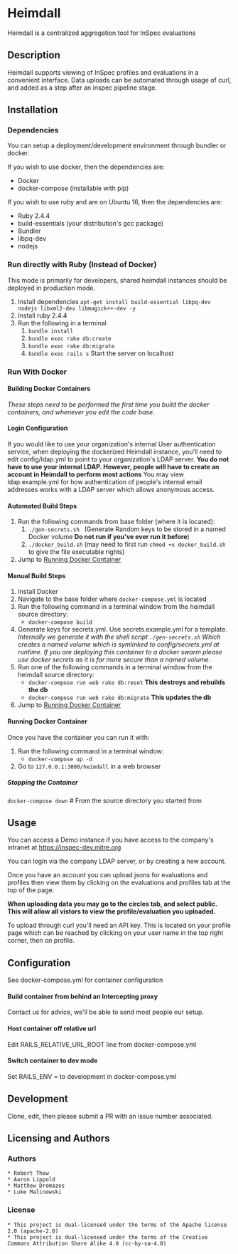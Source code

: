 # Heimdall

Heimdall is a centralized aggregation tool for InSpec evaluations

## Description
Heimdall supports viewing of InSpec profiles and evaluations in a convenient
interface.  Data uploads can be automated through usage of curl, and added as
a step after an inspec pipeline stage. 

## Installation 
### Dependencies
You can setup a deployment/development environment through bundler or docker.

If you wish to use docker, then the dependencies are:
  * Docker
  * docker-compose (installable with pip)

If you wish to use ruby and are on Ubuntu 16, then the dependencies are:
  * Ruby 2.4.4
  * build-essentials (your distribution's gcc package)
  * Bundler
  * libpq-dev 
  * nodejs

### Run directly with Ruby (Instead of Docker)

This mode is primarily for developers, shared heimdall instances should be
deployed in production mode.
1. Install dependencies
	`apt-get install build-essential libpq-dev nodejs libxml2-dev libmagick++-dev -y`
2. Install ruby 2.4.4
3. Run the following in a terminal
	1. `bundle install`
	2. `bundle exec rake db:create` 
	3. `bundle exec rake db:migrate`
	4. `bundle exec rails s` Start the server on localhost

### Run With Docker
#### Building Docker Containers
_These steps need to be performed the first time you build the docker
containers, and whenever you edit the code base._

#### Login Configuration
If you would like to use your organization's internal User authentication
service, when deploying the dockerized Heimdall instance, you'll need to edit
config/ldap.yml to point to your organization's LDAP server. **You do not have
to use your internal LDAP. However, people will have to create an account in
Heimdall to perform most actions** You may view ldap.example.yml for how
authentication of people's internal email addresses works with a LDAP server
which allows anonymous access.

#### Automated Build Steps
1. Run the following commands from base folder (where it is located):
	1. `./gen-secrets.sh ` (Generate Random keys to be stored in a named Docker volume **Do not run if you've ever run it before**)
   2. `./docker_build.sh` (may need to first run `chmod +x docker_build.sh` to give the file executable rights)
2. Jump to [Running Docker Container](#running-docker-container)

#### Manual Build Steps
1. Install Docker
2. Navigate to the base folder where `docker-compose.yml` is located
3. Run the following command in a terminal window from the heimdall source directory:
   * `docker-compose build`  
4. Generate keys for secrets.yml. Use secrets.example.yml for a template.
	_Internally we generate it with the shell script `./gen-secrets.sh` Which
	creates a named volume which is symlinked to config/secrets.yml at runtime.
	If you are deploying this container to a docker swarm please use docker
	secrets as it is far more secure than a named volume._
5. Run one of the following commands in a terminal window from the heimdall source directory:
	* `docker-compose run web rake db:reset` **This destroys and rebuilds the db**
	* `docker-compose run web rake db:migrate` **This updates the db**
6. Jump to [Running Docker Container](#running-docker-container)

   
#### Running Docker Container
Once you have the container you can run it with:

1. Run the following command in a terminal window:
   * `docker-compose up -d`
2. Go to `127.0.0.1:3000/heimdall` in a web browser

##### Stopping the Container
`docker-compose down` # From the source directory you started from

## Usage

You can access a Demo instance if you have access to the company's intranet at
https://inspec-dev.mitre.org

You can login via the company LDAP server, or by creating a new account.

Once you have an account you can upload jsons for evaluations and profiles
then view them by clicking on the evaluations and profiles tab at the top of
the page.

**When uploading data you may go to the circles tab, and select public. This will
allow all vistors to view the profile/evaluation you uploaded.**

To upload through curl you'll need an API key. This is located on your profile
page which can be reached by clicking on your user name in the top right
corner, then on profile.

## Configuration

See docker-compose.yml for container configuration

#### Build container from behind an Intercepting proxy

Contact us for advice, we'll be able to send most people our setup.

#### Host container off relative url

Edit RAILS\_RELATIVE\_URL\_ROOT line from docker-compose.yml

#### Switch container to dev mode

Set RAILS\_ENV = to development in docker-compose.yml

## Development

Clone, edit, then please submit a PR with an issue number associated.

## Licensing and Authors

### Authors
	* Robert Thew
	* Aaron Lippold
	* Matthew Dromazos
	* Luke Malinowski

### License
	* This project is dual-licensed under the terms of the Apache license 2.0 (apache-2.0)
	* This project is dual-licensed under the terms of the Creative Commons Attribution Share Alike 4.0 (cc-by-sa-4.0)

